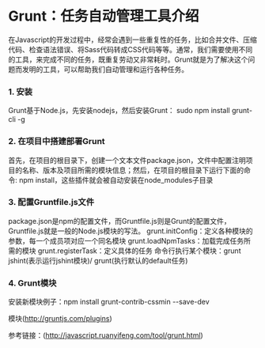 Grunt：任务自动管理工具介绍
===

在Javascript的开发过程中，经常会遇到一些重复性的任务，比如合并文件、压缩代码、检查语法错误、将Sass代码转成CSS代码等等。通常，我们需要使用不同的工具，来完成不同的任务，既重复劳动又非常耗时。Grunt就是为了解决这个问题而发明的工具，可以帮助我们自动管理和运行各种任务。

### 1. 安装

Grunt基于Node.js，先安装nodejs，然后安装Grunt：
sudo npm install grunt-cli -g

### 2. 在项目中搭建部署Grunt

首先，在项目的根目录下，创建一个文本文件package.json，文件中配置注明项目的名称、版本及项目所需的模块信息；然后，在项目的根目录下运行下面的命令: npm install，这些插件就会被自动安装在node_modules子目录

<!--more-->

### 3. 配置Gruntfile.js文件

package.json是npm的配置文件，而Gruntfile.js则是Grunt的配置文件，Gruntfile.js就是一般的Node.js模块的写法。
grunt.initConfig：定义各种模块的参数，每一个成员项对应一个同名模块
grunt.loadNpmTasks：加载完成任务所需的模块
grunt.registerTask：定义具体的任务
命令行执行某个模块：grunt jshint(表示运行jshint模块)/ grunt(执行默认的default任务)

### 4. Grunt模块

安装新模块例子：npm install grunt-contrib-cssmin --save-dev


模块(http://gruntjs.com/plugins)

参考链接：(http://javascript.ruanyifeng.com/tool/grunt.html)
